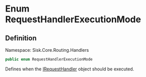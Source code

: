 # Enum RequestHandlerExecutionMode

## Definition
Namespace: Sisk.Core.Routing.Handlers

```csharp
public enum RequestHandlerExecutionMode
```

Defines when the [IRequestHandler](/spec/Sisk/Core/Routing/Handlers/IRequestHandler) object should be executed.

